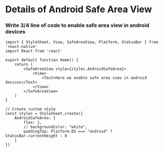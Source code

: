 # Details of Android Safe Area View     
    
### Write 3/4 line of code to enable safe area view in android devices 

    import { StyleSheet, View, SafeAreaView, Platform, StatusBar } from 'react-native'
    import React from 'react'

    export default function Home() {
        return (
            <SafeAreaView style={styles.AndroidSafeArea}>
                <View>                    
                    <Text>Here we enable safe area view in android devices</Text>
                </View>
            </SafeAreaView>
        )
    }

    // Create custom style
    const styles = StyleSheet.create({
        AndroidSafeArea: {
            flex: 1,
            // backgroundColor: "white",
            paddingTop: Platform.OS === "android" ? StatusBar.currentHeight : 0
        }
    })
